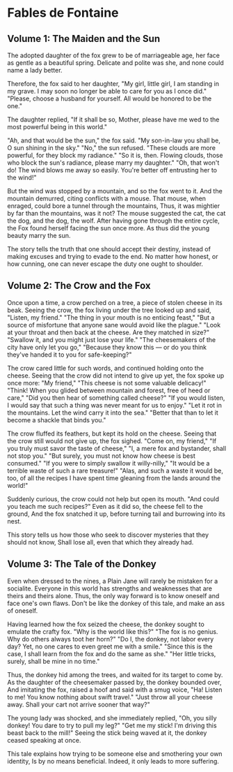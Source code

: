 # Fables de Fontaine

## Volume 1: The Maiden and the Sun

The adopted daughter of the fox grew to be of marriageable age, her face as gentle as a beautiful spring.
Delicate and polite was she, and none could name a lady better.

Therefore, the fox said to her daughter,
"My girl, little girl, I am standing in my grave. I may soon no longer be able to care for you as I once did."
"Please, choose a husband for yourself. All would be honored to be the one."

The daughter replied,
"If it shall be so, Mother, please have me wed to the most powerful being in this world."

"Ah, and that would be the sun," the fox said. "My son-in-law you shall be, O sun shining in the sky."
"No," the sun refused. "These clouds are more powerful, for they block my radiance."
"So it is, then. Flowing clouds, those who block the sun's radiance, please marry my daughter."
"Oh, that won't do! The wind blows me away so easily. You're better off entrusting her to the wind!"

But the wind was stopped by a mountain, and so the fox went to it.
And the mountain demurred, citing conflicts with a mouse.
That mouse, when enraged, could bore a tunnel through the mountains,
Thus, it was mightier by far than the mountains, was it not?
The mouse suggested the cat, the cat the dog, and the dog, the wolf.
After having gone through the entire cycle, the Fox found herself facing the sun once more.
As thus did the young beauty marry the sun.

The story tells the truth that one should accept their destiny, instead of making excuses and trying to evade to the end.
No matter how honest, or how cunning, one can never escape the duty one ought to shoulder.

## Volume 2: The Crow and the Fox

Once upon a time, a crow perched on a tree, a piece of stolen cheese in its beak.
Seeing the crow, the fox living under the tree looked up and said,
"Listen, my friend."
"The thing in your mouth is no enticing feast,"
"But a source of misfortune that anyone sane would avoid like the plague."
"Look at your throat and then back at the cheese. Are they matched in size?"
"Swallow it, and you might just lose your life."
"The cheesemakers of the city have only let you go,"
"Because they know this — or do you think they've handed it to you for safe-keeping?"

The crow cared little for such words, and continued holding onto the cheese.
Seeing that the crow did not intend to give up yet, the fox spoke up once more:
"My friend,"
"This cheese is not some valuable delicacy!"
"Think! When you glided between mountain and forest, free of heed or care,"
"Did you then hear of something called cheese?"
"If you would listen, I would say that such a thing was never meant for us to enjoy."
"Let it rot in the mountains. Let the wind carry it into the sea."
"Better that than to let it become a shackle that binds you."

The crow fluffed its feathers, but kept its hold on the cheese.
Seeing that the crow still would not give up, the fox sighed.
"Come on, my friend,"
"If you truly must savor the taste of cheese,"
"I, a mere fox and bystander, shall not stop you."
"But surely, you must not know how cheese is best consumed."
"If you were to simply swallow it willy-nilly,"
"It would be a terrible waste of such a rare treasure!"
"Alas, and such a waste it would be, too, of all the recipes I have spent time gleaning from the lands around the world!"

Suddenly curious, the crow could not help but open its mouth.
"And could you teach me such recipes?"
Even as it did so, the cheese fell to the ground,
And the fox snatched it up, before turning tail and burrowing into its nest.

This story tells us how those who seek to discover mysteries that they should not know,
Shall lose all, even that which they already had.

## Volume 3: The Tale of the Donkey

Even when dressed to the nines, a Plain Jane will rarely be mistaken for a socialite.
Everyone in this world has strengths and weaknesses that are theirs and theirs alone.
Thus, the only way forward is to know oneself and face one's own flaws.
Don't be like the donkey of this tale, and make an ass of oneself.

Having learned how the fox seized the cheese, the donkey sought to emulate the crafty fox.
"Why is the world like this?"
"The fox is no genius. Why do others always toot her horn?"
"Do I, the donkey, not labor every day? Yet, no one cares to even greet me with a smile."
"Since this is the case, I shall learn from the fox and do the same as she."
"Her little tricks, surely, shall be mine in no time."

Thus, the donkey hid among the trees, and waited for its target to come by.
As the daughter of the cheesemaker passed by, the donkey bounded over,
And imitating the fox, raised a hoof and said with a smug voice,
"Ha! Listen to me! You know nothing about swift travel."
"Just throw all your cheese away. Shall your cart not arrive sooner that way?"

The young lady was shocked, and she immediately replied,
"Oh, you silly donkey! You dare to try to pull my leg?"
"Get me my stick! I'm driving this beast back to the mill!"
Seeing the stick being waved at it, the donkey ceased speaking at once.

This tale explains how trying to be someone else and smothering your own identity,
Is by no means beneficial. Indeed, it only leads to more suffering.

